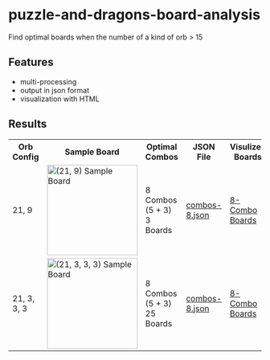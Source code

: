# puzzle-and-dragons-board-analysis
Find optimal boards when the number of a kind of orb > 15

## Features
* multi-processing
* output in json format
* visualization with HTML

## Results
<table>
  <tr>
    <th>Orb Config</th>
    <th>Sample Board</th> 
    <th>Optimal Combos</th>
    <th>JSON File</th>
    <th>Visulized Boards</th>
  </tr>
  <tr>
    <td>21, 9</td>
    <td><img width="180" alt="(21, 9) Sample Board" src="https://cloud.githubusercontent.com/assets/6902276/26284913/39bbb934-3e78-11e7-8ac8-5775b5df60d2.png"></td> 
    <td>8 Combos (5 + 3)<br />3 Boards</td>
    <td><a href="https://github.com/Roger-Wu/puzzle-and-dragons-optimal-boards/blob/master/analysis_max_combo/output/done_21-9/combos-8.json">combos-8.json</a></td>
    <td><a href="https://rawgit.com/Roger-Wu/puzzle-and-dragons-optimal-boards/master/analysis_max_combo/output/done_21-9/boards_combos-8.html">8-Combo Boards</a></td>
  </tr>
  <tr>
    <td>21, 3, 3, 3</td>
    <td><img width="180" alt="(21, 3, 3, 3) Sample Board" src="https://cloud.githubusercontent.com/assets/6902276/26284899/ea9602a6-3e77-11e7-983d-2438f923c12e.png"></td> 
    <td>8 Combos (5 + 3)<br />25 Boards</td>
    <td><a href="https://github.com/Roger-Wu/puzzle-and-dragons-optimal-boards/blob/master/analysis_max_combo/output/done_21-3-3-3/combos-8.json">combos-8.json</a></td>
    <td><a href="https://rawgit.com/Roger-Wu/puzzle-and-dragons-optimal-boards/master/analysis_max_combo/output/done_21-3-3-3/boards_combos-8.html">8-Combo Boards</a></td>
  </tr>
</table>
